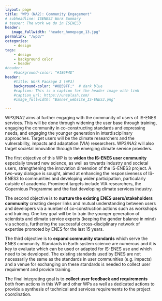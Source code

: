 ```yaml
---
layout: page
title: "WP3 (NA2): Community Engagement"
# subheadline: ISENES3 Work Summary
# teaser: The work we do in ISENES3
header:
   image_fullwidth: "header_homepage_13.jpg"
permalink: "/wp3/"
categories:
    - design
tags:
    - design
    - background color
    - header
#header:
    #background-color: "#186F4D"
header:
    #title: Work Package 3 (WP3)
    background-color: "#0B59FF;"  # dark blue
    #caption: This is a caption for the header image with link
    #caption_url: https://unsplash.com/
    #image_fullwidth: "Banner_website_IS-ENES3.png"

---
```

WP3/NA2 aims at further engaging with the community of users of IS-ENES services. This will be done through widening the user base through training, engaging the community in co-constructing standards and expressing needs, and engaging the younger generation in interdisciplinary approaches. Target users will be the climate researchers and the vulnerability, impacts and adaptation (VIA) researchers. WP3/NA2 will also target societal innovation through the emerging climate service providers.

The first objective of this WP is to **widen the IS-ENES user community** especially toward new science, as well as towards industry and societal users, strengthening the innovation dimension of the IS-ENES3 project. A two-way dialogue is sought, aimed at enhancing the responsiveness of IS-ENES3 to communities and developing wider participation, particularly outside of academia. Prominent targets include VIA researchers, the Copernicus Programme and the fast developing climate services industry.

The second objective is to **nurture the existing ENES users/stakeholders community** creating deeper links and mutual understanding between users and developers via a number of co-construction actions such as workshops and training. One key goal will be to train the younger generation of scientists and climate service experts (keeping the gender balance in mind) via schools, furthering the successful cross-disciplinary network of expertise promoted by ENES for the last 15 years.

The third objective is to **expand community standards** which serve the ENES community. Standards in Earth system science are numerous and it is key to evaluate which can be used or adapted for IS-ENES use and which need to be developed. The existing standards used by ENES are not necessarily the same as the standards in user communities (e.g. impacts) and a venue for exchanging on these standards is needed to collect user requirement and provide training.

The final integrating goal is to **collect user feedback and requirements** both from actions in this WP and other WPs as well as dedicated actions to provide a synthesis of technical and services requirements to the project coordination.
